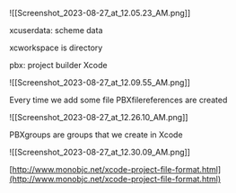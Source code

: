   

![[Screenshot_2023-08-27_at_12.05.23_AM.png]]

  

  

xcuserdata: scheme data

xcworkspace is directory

pbx: project builder Xcode

  

![[Screenshot_2023-08-27_at_12.09.55_AM.png]]

Every time we add some file PBXfilereferences are created

![[Screenshot_2023-08-27_at_12.26.10_AM.png]]

PBXgroups are groups that we create in Xcode

  

![[Screenshot_2023-08-27_at_12.30.09_AM.png]]

  

  

[http://www.monobjc.net/xcode-project-file-format.html](http://www.monobjc.net/xcode-project-file-format.html)